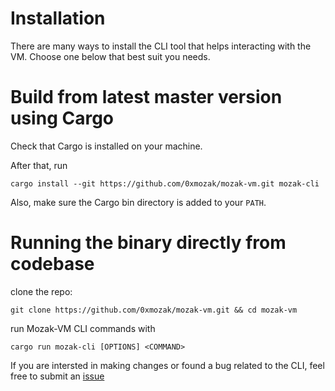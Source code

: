 # Installation

There are many ways to install the CLI tool that helps interacting with the VM. Choose one below that best suit you needs.

<!---
# Precompiled Binary

Add Precompiled binary after tested on different platforms
related issue https://github.com/0xmozak/mozak-vm/issues/852
-->

<!---
# Crate.io

Add

```rust
cargo install
```

After publish to crate.io
-->

# Build from latest master version using Cargo

Check that Cargo is installed on your machine.

After that, run

```
cargo install --git https://github.com/0xmozak/mozak-vm.git mozak-cli
```

Also, make sure the Cargo bin directory is added to your `PATH`.

# Running the binary directly from codebase

clone the repo:

```
git clone https://github.com/0xmozak/mozak-vm.git && cd mozak-vm
```

run Mozak-VM CLI commands with

```
cargo run mozak-cli [OPTIONS] <COMMAND>
```

If you are intersted in making changes or found a bug related to the CLI, feel free to submit an [issue](https://github.com/0xmozak/mozak-vm/issues)

